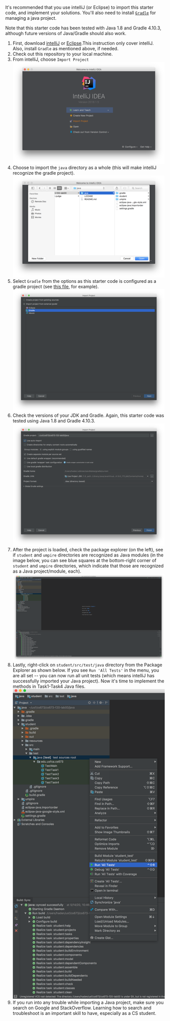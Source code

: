 It's recommended that you use intelliJ (or Eclipse) to import this starter code, and implement your solutions.
You'll also need to install [`Gradle`](https://gradle.org/) for managing a java project.

Note that this starter code has been tested with Java 1.8 and Gradle 4.10.3, although future versions of Java/Gradle should also work.

1. First, download [intelliJ](https://www.jetbrains.com/idea/download/) or [Eclipse](https://www.eclipse.org/downloads/).This instruction only cover intelliJ. Also, install `Gradle` as mentioned above, if needed.
2. Check out this repository to your local machine.
3. From intelliJ, choose `Import Project`
![01-import.png](01-import.png)
4. Choose to import the `java` directory as a whole (this will make intelliJ recognize the gradle project).
![02-import-java-root.png](02-import-java-root.png)
5. Select `Gradle` from the options as this starter code is configured as a gradle project (see [this file](../java/student/build.gradle), for example).
![03-gradle.png](03-gradle.png)
6. Check the versions of your JDK and Gradle. Again, this starter code was tested using Java 1.8 and Gradle 4.10.3.
![04-check-library.png](04-check-library.png)
7. After the project is loaded, check the package explorer (on the left), see if `student` and `umpire` directories are recognized as Java modules (in the image below, you can see blue squares at the bottom-right corner of `student` and `umpire` directories, which indicate that those are recognized as a Java project/module, each).
![05-visit-test-root.png](05-visit-test-root.png)
8. Lastly, right-click on `student/src/test/java` directory from the Package Explorer as shown below.
If you see `Run 'All Tests'` in the menu, you are all set -- you can now run all unit tests (which means intelliJ has successfully imported your Java project). Now it's time to implement the methods in Task1-Task4 Java files. 
![06-run-all-tests.png](06-run-all-tests.png)
9. If you run into any trouble while importing a Java project, make sure you search on Google and StackOverflow.
Learning how to search and troubleshoot is an important skill to have, especially as a CS student.


